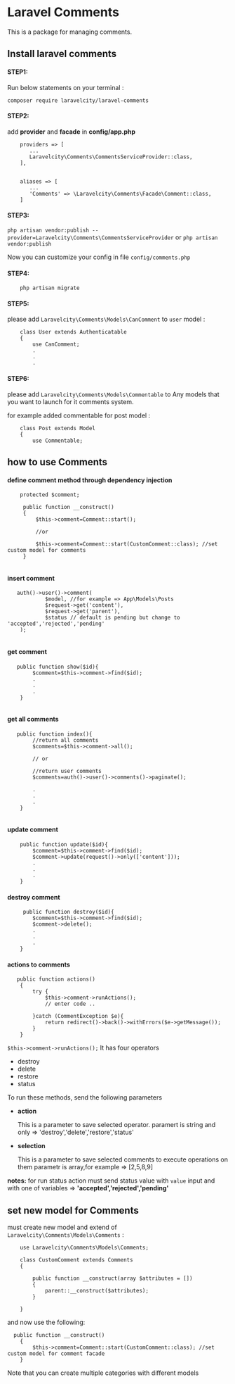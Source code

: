 # Laravel Comments

This is a package for managing comments.

## Install laravel comments

#### STEP1:

Run below statements on your terminal :

``
    composer require laravelcity/laravel-comments
``

#### STEP2:

add **provider** and **facade** in **config/app.php**

```
    providers => [
       ...
       Laravelcity\Comments\CommentsServiceProvider::class,
    ],


    aliases => [
       ...
       'Comments' => \Laravelcity\Comments\Facade\Comment::class,
    ]
```

#### STEP3:

``
    php artisan vendor:publish --provider=Laravelcity\Comments\CommentsServiceProvider
``
or
``
    php artisan vendor:publish 
``

Now you can customize your config in file `config/comments.php`

#### STEP4:

```
    php artisan migrate
```

#### STEP5:

please add `Laravelcity\Comments\Models\CanComment` to `user` model :

```
    class User extends Authenticatable
    {
        use CanComment;
        .
        .
        .
```

#### STEP6:

please add `Laravelcity\Comments\Models\Commentable` to Any models that you want to launch for it comments system.


for example added commentable for post model : 

```
    class Post extends Model
    {
        use Commentable;
```

## how to use Comments

#### define comment method through dependency injection

```
    protected $comment;
    
     public function __construct()
     {
         $this->comment=Comment::start();
         
         //or
         
         $this->comment=Comment::start(CustomComment::class); //set custom model for comments
     }
    
```

#### insert comment

```
   auth()->user()->comment(
            $model, //for example => App\Models\Posts
            $request->get('content'),
            $request->get('parent'),
            $status // default is pending but change to 'accepted','rejected','pending'
    );
    
```

#### get comment
```
   public function show($id){
        $comment=$this->comment->find($id);
        .
        .
        .
    }
    
```

#### get all comments
```
   public function index(){
        //return all comments
        $comments=$this->comment->all();
        
        // or
      
        //return user comments
        $comments=auth()->user()->comments()->paginate();

        .
        .
        .
    }
    
```

#### update comment
```
    public function update($id){
        $comment=$this->comment->find($id);
        $comment->update(request()->only(['content']));
        .
        .
        .
    }
```

#### destroy comment
```
     public function destroy($id){
        $comment=$this->comment->find($id);
        $comment->delete();
        .
        .
        .
    }
```

#### actions to comments
```
   public function actions()
    {
        try {
            $this->comment->runActions();
            // enter code ..

        }catch (CommentException $e){
            return redirect()->back()->withErrors($e->getMessage());
        }
    }
```

`$this->comment->runActions();` It has four operators

- destroy
- delete
- restore
- status

To run these methods, send the following parameters


- **action**
 
    This is a parameter to save selected operator. 
    paramert is string and only => 'destroy','delete','restore','status'
 
- **selection** 
 
    This is a parameter to save selected comments to execute operations on them
    parametr is array,for example => [2,5,8,9]
    
    
**notes:** for run status action must send status value with `value` input and with one of variables => **'accepted','rejected','pending'** 

## set new model for Comments  

must create new model and extend of `Laravelcity\Comments\Models\Comments` :

```
    use Laravelcity\Comments\Models\Comments;

    class CustomComment extends Comments
    {

        public function __construct(array $attributes = [])
        {
            parent::__construct($attributes);
        }

    }

```

and now use the following:

```
  public function __construct()
    {
        $this->comment=Comment::start(CustomComment::class); //set custom model for comment facade
    }
```

Note that you can create multiple categories with different models
